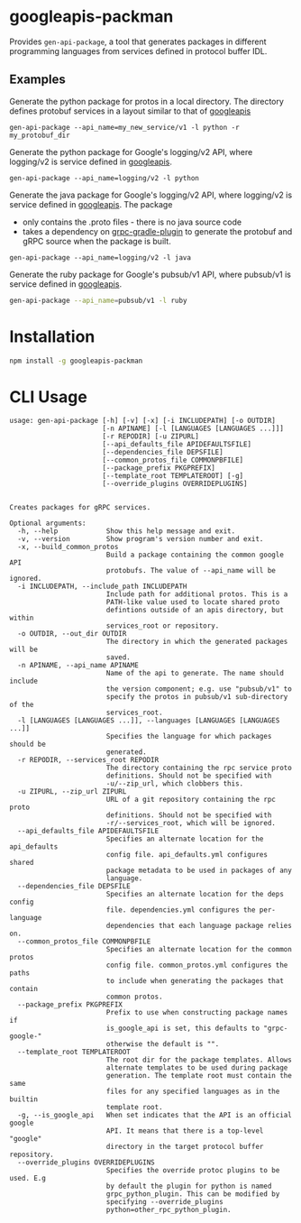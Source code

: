 # googleapis-packman

Provides `gen-api-package`, a tool that generates packages in different
programming languages from services defined in protocol buffer IDL.


## Examples

Generate the python package for protos in a local directory.  The directory
defines protobuf services in a layout similar to that of
[googleapis](https://github.com/google/googleapis)


```
gen-api-package --api_name=my_new_service/v1 -l python -r my_protobuf_dir
```

Generate the python package for Google's logging/v2 API, where logging/v2 is
service defined in [googleapis](https://github.com/google/googleapis).


```
gen-api-package --api_name=logging/v2 -l python
```


Generate the java package for Google's logging/v2 API, where logging/v2 is
service defined in [googleapis](https://github.com/google/googleapis). The package

- only contains the .proto files - there is no java source code
- takes a dependency on [grpc-gradle-plugin](https://github.com/google/protobuf-gradle-plugin) to generate the protobuf and gRPC source when the package is built.


```
gen-api-package --api_name=logging/v2 -l java
```

Generate the ruby package for Google's pubsub/v1 API, where pubsub/v1 is
service defined in [googleapis](https://github.com/google/googleapis).


```sh
gen-api-package --api_name=pubsub/v1 -l ruby
```


# Installation

```sh
npm install -g googleapis-packman
```

# CLI Usage
```
usage: gen-api-package [-h] [-v] [-x] [-i INCLUDEPATH] [-o OUTDIR]
                       [-n APINAME] [-l [LANGUAGES [LANGUAGES ...]]]
                       [-r REPODIR] [-u ZIPURL]
                       [--api_defaults_file APIDEFAULTSFILE]
                       [--dependencies_file DEPSFILE]
                       [--common_protos_file COMMONPBFILE]
                       [--package_prefix PKGPREFIX]
                       [--template_root TEMPLATEROOT] [-g]
                       [--override_plugins OVERRIDEPLUGINS]


Creates packages for gRPC services.

Optional arguments:
  -h, --help            Show this help message and exit.
  -v, --version         Show program's version number and exit.
  -x, --build_common_protos
                        Build a package containing the common google API
                        protobufs. The value of --api_name will be ignored.
  -i INCLUDEPATH, --include_path INCLUDEPATH
                        Include path for additional protos. This is a
                        PATH-like value used to locate shared proto
                        defintions outside of an apis directory, but within
                        services_root or repository.
  -o OUTDIR, --out_dir OUTDIR
                        The directory in which the generated packages will be
                        saved.
  -n APINAME, --api_name APINAME
                        Name of the api to generate. The name should include
                        the version component; e.g. use "pubsub/v1" to
                        specify the protos in pubsub/v1 sub-directory of the
                        services_root.
  -l [LANGUAGES [LANGUAGES ...]], --languages [LANGUAGES [LANGUAGES ...]]
                        Specifies the language for which packages should be
                        generated.
  -r REPODIR, --services_root REPODIR
                        The directory containing the rpc service proto
                        definitions. Should not be specified with
                        -u/--zip_url, which clobbers this.
  -u ZIPURL, --zip_url ZIPURL
                        URL of a git repository containing the rpc proto
                        definitions. Should not be specified with
                        -r/--services_root, which will be ignored.
  --api_defaults_file APIDEFAULTSFILE
                        Specifies an alternate location for the api_defaults
                        config file. api_defaults.yml configures shared
                        package metadata to be used in packages of any
                        language.
  --dependencies_file DEPSFILE
                        Specifies an alternate location for the deps config
                        file. dependencies.yml configures the per-language
                        dependencies that each language package relies on.
  --common_protos_file COMMONPBFILE
                        Specifies an alternate location for the common protos
                        config file. common_protos.yml configures the paths
                        to include when generating the packages that contain
                        common protos.
  --package_prefix PKGPREFIX
                        Prefix to use when constructing package names if
                        is_google_api is set, this defaults to "grpc-google-"
                        otherwise the default is "".
  --template_root TEMPLATEROOT
                        The root dir for the package templates. Allows
                        alternate templates to be used during package
                        generation. The template root must contain the same
                        files for any specified languages as in the builtin
                        template root.
  -g, --is_google_api   When set indicates that the API is an official google
                        API. It means that there is a top-level "google"
                        directory in the target protocol buffer repository.
  --override_plugins OVERRIDEPLUGINS
                        Specifies the override protoc plugins to be used. E.g
                        by default the plugin for python is named
                        grpc_python_plugin. This can be modified by
                        specifying --override_plugins
                        python=other_rpc_python_plugin.
```
